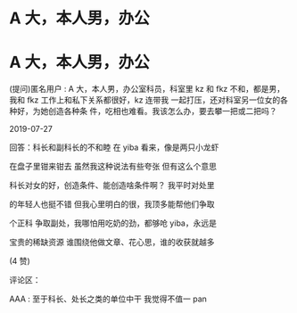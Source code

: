# A 大，本人男，办公

# A 大，本人男，办公

(提问)匿名用户 : A 大，本人男，办公室科员，科室里 kz 和 fkz 不和，都是男，我和 fkz 工作上和私下关系都很好，kz 连带我 一起打压，还对科室另一位女的各种好，为她创造各种条 件，吃相也难看。我该怎么办，要去攀一把或二把吗？

2019-07-27

回答：科长和副科长的不和睦 在 yiba 看来，像是两只小龙虾

在盘子里钳来钳去 虽然我这种说法有些夸张 但有这么个意思

科长对女的好，创造条件、能创造啥条件啊？ 我平时对处里

的年轻人也挺不错 但我心里明白的很，我顶多能帮他们争取

个正科 争取副处，我哪怕用吃奶的劲，都够呛 yiba，永远是

宝贵的稀缺资源 谁围绕他做文章、花心思，谁的收获就越多

(4 赞)

评论区：

AAA : 至于科长、处长之类的单位中干 我觉得不值一 pan
